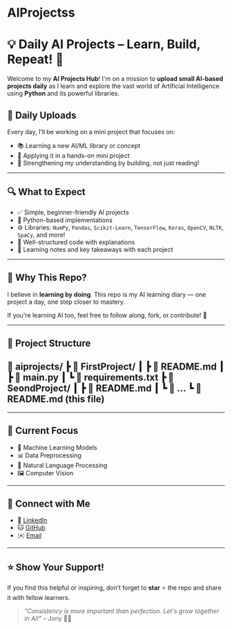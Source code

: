 # AIProjectss

# 💡 Daily AI Projects – Learn, Build, Repeat! 🚀

Welcome to my **AI Projects Hub**! I'm on a mission to **upload small AI-based projects daily** as I learn and explore the vast world of Artificial Intelligence using **Python** and its powerful libraries.

## 📅 Daily Uploads
Every day, I’ll be working on a mini project that focuses on:
- 📚 Learning a new AI/ML library or concept
- 🔨 Applying it in a hands-on mini project
- 🧠 Strengthening my understanding by building, not just reading!

---

## 🔍 What to Expect
- ✅ Simple, beginner-friendly AI projects
- 🐍 Python-based implementations
- ⚙️ Libraries: `NumPy`, `Pandas`, `Scikit-Learn`, `TensorFlow`, `Keras`, `OpenCV`, `NLTK`, `SpaCy`, and more!
- 📂 Well-structured code with explanations
- 📝 Learning notes and key takeaways with each project

---

## 🌟 Why This Repo?
I believe in **learning by doing**. This repo is my AI learning diary — one project a day, one step closer to mastery.

If you're learning AI too, feel free to follow along, fork, or contribute! 💬

---

## 📁 Project Structure
📁 aiprojects/
┣ 📂 FirstProject/
┃ ┣ 📄 README.md
┃ ┣ 📄 main.py
┃ ┗ 📄 requirements.txt
┣ 📂 SeondProject/
┃ ┣ 📄 README.md
┃ ┗ 📄 ...
┗ 📄 README.md (this file)
---


---

## 🚧 Current Focus
- 🤖 Machine Learning Models
- 📊 Data Preprocessing
- 🧠 Natural Language Processing
- 🖼️ Computer Vision

---

## 📌 Connect with Me
- 💼 [LinkedIn]()
- 🐱 [GitHub](https://github.com/your-username)
- ✉️ [Email](jonsimisharwal@gmail.com)

---

## ⭐ Show Your Support!
If you find this helpful or inspiring, don’t forget to **star** ⭐ the repo and share it with fellow learners.

> _"Consistency is more important than perfection. Let's grow together in AI!"_ – Jony 🧠✨
